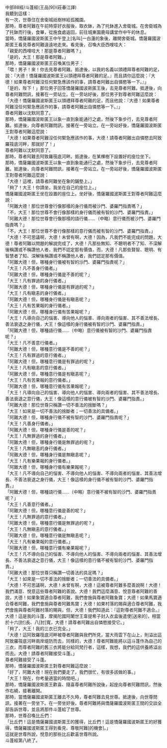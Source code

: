 中部88經/斗蓬經(王品[9])(莊春江譯)  
我聽到這樣：  
有一次，世尊住在舍衛城祇樹林給孤獨園。  
那時，尊者阿難在午前時穿好衣服後，取衣鉢，為了托鉢進入舍衛城。在舍衛城為了托鉢而行後，食畢，從施食處返回，前往城東園鹿母講堂作中午的休息。  
當時，憍薩羅國波斯匿王中午登上[名叫]一白蓮的象後，離開舍衛城。憍薩羅國波斯匿王看見尊者阿難遠遠地走來。看見後，召喚大臣西哩哇大：  
「親愛的西哩哇大！那是尊者阿難嗎？」  
「是的，大王！那是尊者阿難。」  
那時，憍薩羅國波斯匿王召喚某位男子：  
「喂！男子！來！你去見尊者阿難。抵達後，以我的名義以頭禮拜尊者阿難的足，說：『大德！憍薩羅國波斯匿王以頭禮拜尊者阿難的足。』而且請你這麼說：『大德！如果尊者阿難沒任何緊急應該作的事，請尊者阿難出自憐愍等一下。』」  
「是的，陛下！」那位男子回答憍薩羅國波斯匿王後，去見尊者阿難。抵達後，向尊者阿難問訊，接著在一旁站立。在一旁站好後，那位男子對尊者阿難這麼說：  
「大德！憍薩羅國波斯匿王以頭禮拜尊者阿難的足，而且他說：『大德！如果尊者阿難沒任何緊急應該作的事，請尊者阿難出自憐愍等一下。』」  
尊者阿難以沈默同意了。  
那時，憍薩羅國波斯匿王以象一直到象能通行之處，然後下象步行，去見尊者阿難。抵達後，向尊者阿難問訊，接著在一旁站立。在一旁站好後，憍薩羅國波斯匿王對尊者阿難這麼說：  
「大德！如果尊者阿難沒任何緊急應該作的事，大德！請尊者阿難出自憐愍去阿致羅筏底河畔，那就好了！」  
尊者阿難以沈默同意了。  
那時，尊者阿難去阿致羅筏底河畔。抵達後，在某棵樹下設置好的座位坐下。  
那時，憍薩羅國波斯匿王以象一直到象能通行之處，然後下象步行，去見尊者阿難。抵達後，向尊者阿難問訊，接著在一旁站立。在一旁站好後，憍薩羅國波斯匿王對尊者阿難這麼說：  
「大德！這裡，請尊者阿難坐在象的鋪墊上。」  
「夠了！大王！你請坐，我坐在自己的座位上。」  
憍薩羅國波斯匿王坐在設置的座位上。坐好後，憍薩羅國波斯匿王對尊者阿難這麼說：  
「阿難大德！那位世尊會行像那樣的身行儀而被沙門、婆羅門指責嗎？」  
「不，大王！那位世尊不會行像那樣的身行儀而被有智的沙門、婆羅門指責。」  
「阿難大德！那位世尊會行像那樣的語行儀……（中略）意行儀而被沙門、婆羅門指責嗎？」  
「不，大王！那位世尊不會行像那樣的意行儀而被有智的沙門、婆羅門指責。」  
「大德！不可思議啊，大德！未曾有啊，大德！因為，凡我們不能完成的問題，大德！尊者阿難以問題的解說完成了，大德！凡那些無知、不聰明者不了知、不深解後稱讚或不稱讚他人者，我們不認定那有價值，而，大德！凡那些賢智、聰明、有智慧者了知、深解後稱讚或不稱讚他人者，我們認定那有價值。  
「阿難大德！但，哪種身行儀被有智的沙門、婆羅門指責呢？」  
「大王！凡不善身行儀者。」  
「阿難大德！但，哪種身行儀是不善的呢？」  
「大王！凡有罪過的身行儀者。」  
「阿難大德！但，哪種身行儀是有罪過的呢？」  
「大王！凡有瞋恚的身行儀者。」  
「阿難大德！但，哪種身行儀是有瞋恚呢？」  
「大王！凡有苦果報的身行儀者。」  
「阿難大德！但，哪種身行儀有苦果報呢？」  
「大王！凡導向自己的惱害、導向他人的惱害、導向兩者的惱害、其不善法增長、善法衰退之身行儀，大王！像這樣的身行儀被有智的沙門、婆羅門指責。」  
「阿難大德！但，哪種語行儀……（中略）意行儀被有智的沙門、婆羅門指責呢？」  
「大王！凡不善意行儀者。」  
「阿難大德！但，哪種意行儀是不善的呢？」  
「大王！凡有罪過的意行儀者。」  
「阿難大德！但，哪種意行儀是有罪過的呢？」  
「大王！凡有瞋恚的意行儀者。」  
「阿難大德！但，哪種意行儀是有瞋恚呢？」  
「大王！凡有苦果報的意行儀者。」  
「阿難大德！但，哪種意行儀有苦果報呢？」  
「大王！凡導向自己的惱害、導向他人的惱害、導向兩者的惱害、其不善法增長、善法衰退之意行儀，大王！像這樣的意行儀被有智的沙門、婆羅門指責。」  
「阿難大德！那位世尊只稱讚一切不善法的捨斷嗎？」  
「大王！如來是一切不善法的捨斷者；一切善法的具備者。」  
「阿難大德！但，哪種身行儀不被有智的沙門、婆羅門指責呢？」  
「大王！凡善身行儀者。」  
「阿難大德！但，哪種身行儀是善的呢？」  
「大王！凡無罪過的身行儀者。」  
「阿難大德！但，哪種身行儀是無罪過的呢？」  
「大王！凡無瞋恚的身行儀者。」  
「阿難大德！但，哪種身行儀是無瞋恚呢？」  
「大王！凡有樂果報的身行儀者。」  
「阿難大德！但，哪種身行儀有樂果報呢？」  
「大王！凡不導向自己的惱害、不導向他人的惱害、不導向兩者的惱害、其善法增長、不善法衰退之身行儀，大王！像這樣的身行儀不被有智的沙門、婆羅門指責。」  
「阿難大德！但，哪種語行儀……（中略）意行儀不被有智的沙門、婆羅門指責呢？」  
「大王！凡善意行儀者。」  
「阿難大德！但，哪種意行儀是善的呢？」  
「大王！凡無罪過的意行儀者。」  
「阿難大德！但，哪種意行儀是無罪過的呢？」  
「大王！凡無瞋恚的意行儀者。」  
「阿難大德！但，哪種意行儀是無瞋恚呢？」  
「大王！凡有樂果報的意行儀者。」  
「阿難大德！但，哪種意行儀有樂果報呢？」  
「大王！凡不導向自己的惱害、不導向他人的惱害、不導向兩者的惱害、其善法增長、不善法衰退之意行儀，大王！像這樣的意行儀不被有智的沙門、婆羅門指責。」  
「阿難大德！那位世尊只稱讚一切善法的具足嗎？」  
「大王！如來是一切不善法的捨斷者；一切善法的具備者。」  
「大德！不可思議啊，大德！未曾有啊，大德！這被尊者阿難多麼善說啊！大德！我們滿意、悅意這些尊者阿難的善說。大德！我們這麼滿意、悅意尊者阿難的善說，大德！如果象寶適合尊者阿難，我們會施與尊者阿難象寶；大德！如果馬寶適合尊者阿難，我們會施與尊者阿難馬寶；大德！如果村落的賜與適合尊者阿難，我們會施與尊者阿難村落的賜與，但，大德！我們知道此：『這對尊者阿難不適合。』大德！這是我的斗蓬，摩揭陀國阿闍世王韋提希子封入衣盒後遣使[送來的]，相當於十六[肘]長、八[肘]寬，大德！請尊者阿難出自憐愍接受它。」  
「夠了，大王！我的三衣已完全。」  
「大德！這阿致羅筏底河畔被尊者阿難與我們所見，當大雨雲下在山上，則溢出這阿致羅筏底河畔兩岸堤防而去，同樣的，大德！尊者阿難能將以這斗蓬作為自己的三衣，而尊者阿難的舊三衣將能分給同梵行者，這樣，我想，我們的這供養將溢出而去。大德！請尊者阿難接受斗蓬。」  
尊者阿難接受了斗蓬。  
那時，憍薩羅國波斯匿王對尊者阿難這麼說：  
「好了，阿難大德！現在我們要走了，我們很忙，有很多該做的事。」  
「大王！現在，你考量適當的時間吧。」  
那時，憍薩羅國波斯匿王歡喜、隨喜尊者阿難所說後，起座向尊者阿難問訊，然後作右繞，接著離開。  
那時，當憍薩羅國波斯匿王離去不久時，尊者阿難去見世尊。抵達後，向世尊問訊，接著在一旁坐下。在一旁坐好後，尊者阿難將與憍薩羅國波斯匿王間的交談全部告訴世尊，並且將那件斗蓬給了世尊。  
那時，世尊召喚比丘們：  
「比丘們！這是憍薩羅國波斯匿王的獲得，比丘們！這是憍薩羅國波斯匿王的好獲得，憍薩羅國波斯匿王得到看見、尊敬阿難[的機會]。」  
這就是世尊所說，悅意的那些比丘歡喜世尊所說。  
斗蓬經第八終了。  
  
  
